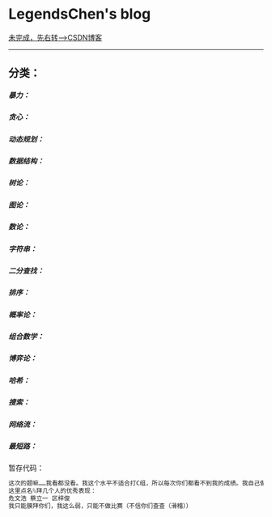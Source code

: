 # LegendsChen's blog
  
[未完成，先右转——>CSDN博客](https://blog.csdn.net/qq_31567525)

----------------------------

## 分类：

##### 暴力：

##### 贪心：

##### 动态规划：

##### 数据结构：

##### 树论：

##### 图论：

##### 数论：

##### 字符串：

##### 二分查找：

##### 排序：

##### 概率论：

##### 组合数学：

##### 博弈论：

##### 哈希：

##### 搜索：

##### 网络流：

##### 最短路：

暂存代码：
```c++
这次的题嘛……我看都没看。我这个水平不适合打C组，所以每次你们都看不到我的成绩。我自己做都不敢交。加油吧，我会看好你们的。我帮你们垫底。
这里点名%拜几个人的优秀表现：
危文浩 蔡立一 区梓俊
我只能膜拜你们，我这么弱，只能不做比赛（不信你们查查（滑稽））
```
